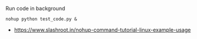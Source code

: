 Run code in background
````
nohup python test_code.py &
````
- https://www.slashroot.in/nohup-command-tutorial-linux-example-usage
